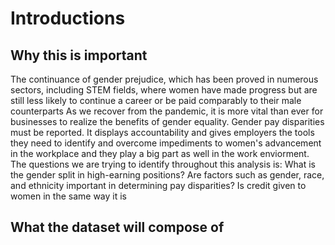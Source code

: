 # Introductions #

## Why this is important ##
The continuance of gender prejudice, which has been proved in numerous sectors, including 
STEM fields, where women have made progress but are still less likely to continue a career or 
be paid comparably to their male counterparts As we recover from the pandemic, it is more vital 
than ever for businesses to realize the benefits of gender equality. Gender pay disparities must 
be reported. It displays accountability and gives employers the tools they need to identify and 
overcome impediments to women's advancement in the workplace and they play a big part as 
well in the work enviorment. The questions we are trying to identify throughout this analysis is:
What is the gender split in high-earning positions? Are factors such as gender, race, and 
ethnicity important in determining pay disparities? Is credit given to women in the same way it is 

## What the dataset will compose of ##
